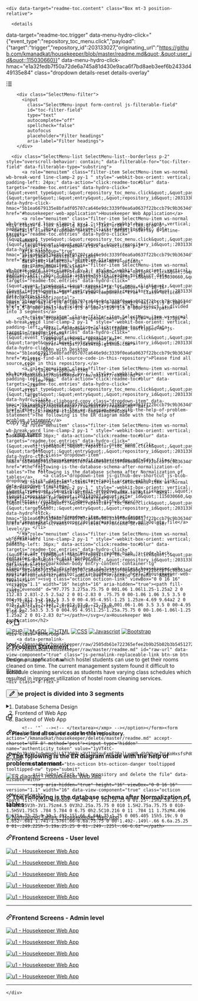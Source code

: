 <readme-toc>

    <div data-target="readme-toc.content" class="Box mt-3 position-relative">
      
  <div
    class="Box-header js-blob-header blob-header js-sticky js-position-sticky top-0 p-2 d-flex flex-shrink-0 flex-md-row flex-items-center"
    style="position: sticky; z-index: 1;"
  >

      <details
  data-target="readme-toc.trigger"
  data-menu-hydro-click="{&quot;event_type&quot;:&quot;repository_toc_menu.click&quot;,&quot;payload&quot;:{&quot;target&quot;:&quot;trigger&quot;,&quot;repository_id&quot;:203133027,&quot;originating_url&quot;:&quot;https://github.com/kmanadkat/housekeeper/blob/master/readme.md&quot;,&quot;user_id&quot;:115030660}}"
  data-menu-hydro-click-hmac="e1a32fedb7f50a72de6a745a81d430e9aca6f7bd8aeb3eef6b2433d449135e84"
  class="dropdown details-reset details-overlay"
>
  <summary
    class="btn btn-octicon m-0 mr-2 p-2"
    aria-haspopup="true"
    aria-label="Table of Contents">
    <svg aria-hidden="true" height="16" viewBox="0 0 16 16" version="1.1" width="16" data-view-component="true" class="octicon octicon-list-unordered">
    <path fill-rule="evenodd" d="M2 4a1 1 0 100-2 1 1 0 000 2zm3.75-1.5a.75.75 0 000 1.5h8.5a.75.75 0 000-1.5h-8.5zm0 5a.75.75 0 000 1.5h8.5a.75.75 0 000-1.5h-8.5zm0 5a.75.75 0 000 1.5h8.5a.75.75 0 000-1.5h-8.5zM3 8a1 1 0 11-2 0 1 1 0 012 0zm-1 6a1 1 0 100-2 1 1 0 000 2z"></path>
</svg>
  </summary>


  <details-menu class="SelectMenu" role="menu">
    <div class="SelectMenu-modal rounded-3 mt-1" style="max-height:340px;">

        <div class="SelectMenu-filter">
          <input
            class="SelectMenu-input form-control js-filterable-field"
            id="toc-filter-field"
            type="text"
            autocomplete="off"
            spellcheck="false"
            autofocus
            placeholder="Filter headings"
            aria-label="Filter headings">
        </div>

      <div class="SelectMenu-list SelectMenu-list--borderless p-2" style="overscroll-behavior: contain;" data-filterable-for="toc-filter-field" data-filterable-type="substring">
          <a role="menuitem" class="filter-item SelectMenu-item ws-normal wb-break-word line-clamp-2 py-1 " style="-webkit-box-orient: vertical; padding-left: 24px;" data-action="click:readme-toc#blur" data-targets="readme-toc.entries" data-hydro-click="{&quot;event_type&quot;:&quot;repository_toc_menu.click&quot;,&quot;payload&quot;:{&quot;target&quot;:&quot;entry&quot;,&quot;repository_id&quot;:203133027,&quot;originating_url&quot;:&quot;https://github.com/kmanadkat/housekeeper/blob/master/readme.md&quot;,&quot;user_id&quot;:115030660}}" data-hydro-click-hmac="5b1ea6679135e8bfadf05707ca646e9dc3339f0ea6a0637f22bccb79c9b3634d" href="#housekeeper-web-application">Housekeeper Web Application</a>
          <a role="menuitem" class="filter-item SelectMenu-item ws-normal wb-break-word line-clamp-2 py-1 " style="-webkit-box-orient: vertical; padding-left: 36px;" data-action="click:readme-toc#blur" data-targets="readme-toc.entries" data-hydro-click="{&quot;event_type&quot;:&quot;repository_toc_menu.click&quot;,&quot;payload&quot;:{&quot;target&quot;:&quot;entry&quot;,&quot;repository_id&quot;:203133027,&quot;originating_url&quot;:&quot;https://github.com/kmanadkat/housekeeper/blob/master/readme.md&quot;,&quot;user_id&quot;:115030660}}" data-hydro-click-hmac="5b1ea6679135e8bfadf05707ca646e9dc3339f0ea6a0637f22bccb79c9b3634d" href="#problem-statement-">Problem Statement :</a>
          <a role="menuitem" class="filter-item SelectMenu-item ws-normal wb-break-word line-clamp-2 py-1 " style="-webkit-box-orient: vertical; padding-left: 36px;" data-action="click:readme-toc#blur" data-targets="readme-toc.entries" data-hydro-click="{&quot;event_type&quot;:&quot;repository_toc_menu.click&quot;,&quot;payload&quot;:{&quot;target&quot;:&quot;entry&quot;,&quot;repository_id&quot;:203133027,&quot;originating_url&quot;:&quot;https://github.com/kmanadkat/housekeeper/blob/master/readme.md&quot;,&quot;user_id&quot;:115030660}}" data-hydro-click-hmac="5b1ea6679135e8bfadf05707ca646e9dc3339f0ea6a0637f22bccb79c9b3634d" href="#the-project-is-divided-into-3-segments">The project is divided into 3 segments</a>
          <a role="menuitem" class="filter-item SelectMenu-item ws-normal wb-break-word line-clamp-2 py-1 " style="-webkit-box-orient: vertical; padding-left: 48px;" data-action="click:readme-toc#blur" data-targets="readme-toc.entries" data-hydro-click="{&quot;event_type&quot;:&quot;repository_toc_menu.click&quot;,&quot;payload&quot;:{&quot;target&quot;:&quot;entry&quot;,&quot;repository_id&quot;:203133027,&quot;originating_url&quot;:&quot;https://github.com/kmanadkat/housekeeper/blob/master/readme.md&quot;,&quot;user_id&quot;:115030660}}" data-hydro-click-hmac="5b1ea6679135e8bfadf05707ca646e9dc3339f0ea6a0637f22bccb79c9b3634d" href="#please-find-all-source-code-in-this-repository">Please find all source code in this repository.</a>
          <a role="menuitem" class="filter-item SelectMenu-item ws-normal wb-break-word line-clamp-2 py-1 " style="-webkit-box-orient: vertical; padding-left: 36px;" data-action="click:readme-toc#blur" data-targets="readme-toc.entries" data-hydro-click="{&quot;event_type&quot;:&quot;repository_toc_menu.click&quot;,&quot;payload&quot;:{&quot;target&quot;:&quot;entry&quot;,&quot;repository_id&quot;:203133027,&quot;originating_url&quot;:&quot;https://github.com/kmanadkat/housekeeper/blob/master/readme.md&quot;,&quot;user_id&quot;:115030660}}" data-hydro-click-hmac="5b1ea6679135e8bfadf05707ca646e9dc3339f0ea6a0637f22bccb79c9b3634d" href="#the-following-is-the-er-diagram-made-with-the-help-of-problem-statement">The following is the ER diagram made with the help of problem statement</a>
          <a role="menuitem" class="filter-item SelectMenu-item ws-normal wb-break-word line-clamp-2 py-1 " style="-webkit-box-orient: vertical; padding-left: 36px;" data-action="click:readme-toc#blur" data-targets="readme-toc.entries" data-hydro-click="{&quot;event_type&quot;:&quot;repository_toc_menu.click&quot;,&quot;payload&quot;:{&quot;target&quot;:&quot;entry&quot;,&quot;repository_id&quot;:203133027,&quot;originating_url&quot;:&quot;https://github.com/kmanadkat/housekeeper/blob/master/readme.md&quot;,&quot;user_id&quot;:115030660}}" data-hydro-click-hmac="5b1ea6679135e8bfadf05707ca646e9dc3339f0ea6a0637f22bccb79c9b3634d" href="#the-following-is-the-database-schema-after-normalization-of-tables">The Following is the database schema after Normalization of tables</a>
          <a role="menuitem" class="filter-item SelectMenu-item ws-normal wb-break-word line-clamp-2 py-1 " style="-webkit-box-orient: vertical; padding-left: 36px;" data-action="click:readme-toc#blur" data-targets="readme-toc.entries" data-hydro-click="{&quot;event_type&quot;:&quot;repository_toc_menu.click&quot;,&quot;payload&quot;:{&quot;target&quot;:&quot;entry&quot;,&quot;repository_id&quot;:203133027,&quot;originating_url&quot;:&quot;https://github.com/kmanadkat/housekeeper/blob/master/readme.md&quot;,&quot;user_id&quot;:115030660}}" data-hydro-click-hmac="5b1ea6679135e8bfadf05707ca646e9dc3339f0ea6a0637f22bccb79c9b3634d" href="#frontend-screens---user-level">Frontend Screens - User level</a>
          <a role="menuitem" class="filter-item SelectMenu-item ws-normal wb-break-word line-clamp-2 py-1 " style="-webkit-box-orient: vertical; padding-left: 36px;" data-action="click:readme-toc#blur" data-targets="readme-toc.entries" data-hydro-click="{&quot;event_type&quot;:&quot;repository_toc_menu.click&quot;,&quot;payload&quot;:{&quot;target&quot;:&quot;entry&quot;,&quot;repository_id&quot;:203133027,&quot;originating_url&quot;:&quot;https://github.com/kmanadkat/housekeeper/blob/master/readme.md&quot;,&quot;user_id&quot;:115030660}}" data-hydro-click-hmac="5b1ea6679135e8bfadf05707ca646e9dc3339f0ea6a0637f22bccb79c9b3634d" href="#frontend-screens---admin-level">Frontend Screens - Admin level</a>
      </div>
    </div>
  </details-menu>
</details>


  <div class="text-mono f6 flex-auto pr-3 flex-order-2 flex-md-order-1">

      57 lines (35 sloc)
      <span class="file-info-divider"></span>
    1.68 KB
  </div>

  <div class="d-flex py-1 py-md-0 flex-auto flex-order-1 flex-md-order-2 flex-sm-grow-0 flex-justify-between hide-sm hide-md">
        <div class="BtnGroup">
      <a href="/kmanadkat/housekeeper/blob/master/readme.md?plain=1" data-permalink-href="/kmanadkat/housekeeper/blob/2505db61e722365efee2b9b25b02b3b54512727e/readme.md?plain=1" aria-label="Display the source blob" data-view-component="true" class="source tooltipped tooltipped tooltipped-n  js-permalink-replaceable-link btn-sm btn BtnGroup-item">    <svg aria-hidden="true" height="16" viewBox="0 0 16 16" version="1.1" width="16" data-view-component="true" class="octicon octicon-code">
    <path fill-rule="evenodd" d="M4.72 3.22a.75.75 0 011.06 1.06L2.06 8l3.72 3.72a.75.75 0 11-1.06 1.06L.47 8.53a.75.75 0 010-1.06l4.25-4.25zm6.56 0a.75.75 0 10-1.06 1.06L13.94 8l-3.72 3.72a.75.75 0 101.06 1.06l4.25-4.25a.75.75 0 000-1.06l-4.25-4.25z"></path>
</svg>
</a>      <a href="/kmanadkat/housekeeper/blob/master/readme.md" data-permalink-href="/kmanadkat/housekeeper/blob/2505db61e722365efee2b9b25b02b3b54512727e/readme.md" aria-label="Display the rendered blob" data-view-component="true" class="rendered tooltipped tooltipped tooltipped-n selected js-permalink-replaceable-link btn-sm btn BtnGroup-item">    <svg aria-hidden="true" height="16" viewBox="0 0 16 16" version="1.1" width="16" data-view-component="true" class="octicon octicon-file">
    <path fill-rule="evenodd" d="M3.75 1.5a.25.25 0 00-.25.25v12.5c0 .138.112.25.25.25h9.5a.25.25 0 00.25-.25V6h-2.75A1.75 1.75 0 019 4.25V1.5H3.75zm6.75.062V4.25c0 .138.112.25.25.25h2.688a.252.252 0 00-.011-.013l-2.914-2.914a.272.272 0 00-.013-.011zM2 1.75C2 .784 2.784 0 3.75 0h6.586c.464 0 .909.184 1.237.513l2.914 2.914c.329.328.513.773.513 1.237v9.586A1.75 1.75 0 0113.25 16h-9.5A1.75 1.75 0 012 14.25V1.75z"></path>
</svg>
</a>  </div>


    <div class="BtnGroup">
        <a data-permalink-href="/kmanadkat/housekeeper/raw/2505db61e722365efee2b9b25b02b3b54512727e/readme.md" href="/kmanadkat/housekeeper/raw/master/readme.md" id="raw-url" data-view-component="true" class="js-permalink-replaceable-link btn-sm btn BtnGroup-item">    Raw
</a>          <a data-permalink-href="/kmanadkat/housekeeper/blame/2505db61e722365efee2b9b25b02b3b54512727e/readme.md" href="/kmanadkat/housekeeper/blame/master/readme.md" data-hotkey="b" data-view-component="true" class="js-update-url-with-hash js-permalink-replaceable-link btn-sm btn BtnGroup-item">    Blame
</a>    </div>

    <div class="d-flex">
        
<div class="ml-1" data-test-selector="edit-dropdown-menu-component">
  <form class="BtnGroup-parent js-update-url-with-hash " data-turbo="false" action="/kmanadkat/housekeeper/edit/master/readme.md" accept-charset="UTF-8" method="post"><input type="hidden" name="authenticity_token" value="uQItfzT6jaEm2Osm47DmHBKyPLx-7xavIqDoqJIUV7xbM_k71IlKKp-FCk0OSfS7MjtPQInOtBcXGzEa7YzmJQ" autocomplete="off" />
      <button title="Fork this repository and edit the file" data-hotkey="e" data-disable-with="" data-test-selector="edit-icon-button" type="submit" data-view-component="true" class="btn-sm BtnGroup-item btn">    <svg aria-hidden="true" height="16" viewBox="0 0 16 16" version="1.1" width="16" data-view-component="true" class="octicon octicon-pencil">
    <path fill-rule="evenodd" d="M11.013 1.427a1.75 1.75 0 012.474 0l1.086 1.086a1.75 1.75 0 010 2.474l-8.61 8.61c-.21.21-.47.364-.756.445l-3.251.93a.75.75 0 01-.927-.928l.929-3.25a1.75 1.75 0 01.445-.758l8.61-8.61zm1.414 1.06a.25.25 0 00-.354 0L10.811 3.75l1.439 1.44 1.263-1.263a.25.25 0 000-.354l-1.086-1.086zM11.189 6.25L9.75 4.81l-6.286 6.287a.25.25 0 00-.064.108l-.558 1.953 1.953-.558a.249.249 0 00.108-.064l6.286-6.286z"></path>
</svg>
</button></form>
  <details class="details-reset details-overlay select-menu BtnGroup-parent d-inline-block position-relative">
      <summary data-disable-invalid="" data-disable-with="" data-dropdown-tracking="{&quot;type&quot;:&quot;blob_edit_dropdown.more_options_click&quot;,&quot;context&quot;:{&quot;repository_id&quot;:203133027,&quot;actor_id&quot;:115030660,&quot;github_dev_enabled&quot;:true,&quot;edit_enabled&quot;:true,&quot;small_screen&quot;:false}}" aria-label="Select additional options" data-view-component="true" class="js-blob-dropdown-click select-menu-button btn-sm btn BtnGroup-item float-none px-2">
</summary>    <div class="SelectMenu right-0">
      <div class="SelectMenu-modal width-full">
        <div class="SelectMenu-list SelectMenu-list--borderless py-2">
          <form class="SelectMenu-item js-update-url-with-hash " data-turbo="false" action="/kmanadkat/housekeeper/edit/master/readme.md" accept-charset="UTF-8" method="post"><input type="hidden" name="authenticity_token" value="DVHpOw6TGaBojQRs9H9j8verDuM0u_V7C7WW963F9_rvYD1_7uDeK9HQ5QcZhnFV1yJ9H8OaV8M-Dk9F0l1GYw" autocomplete="off" />
              <button title="Fork this repository and edit the file" data-test-selector="edit-text-button" type="submit" data-view-component="true" class="btn-invisible btn width-full d-flex flex-justify-between color-fg-default text-normal p-0">    <div class="mr-5">Edit this file</div>
              <div class="color-fg-muted">E</div>
</button></form>
            <a aria-label="Open this file in github.dev" data-test-selector="github-dev-link" data-dropdown-tracking="{&quot;type&quot;:&quot;blob_edit_dropdown.dev_link_click&quot;,&quot;context&quot;:{&quot;repository_id&quot;:203133027,&quot;actor_id&quot;:115030660,&quot;edit_enabled&quot;:true,&quot;small_screen&quot;:false}}" href="https://github.dev/" data-view-component="true" class="SelectMenu-item js-github-dev-shortcut js-blob-dropdown-click width-full d-flex flex-justify-between color-fg-default f5 text-normal">
              <div class="mr-5 no-wrap">Open in github.dev</div>
              <div class="color-fg-muted">.</div>
</a>
            <a data-platforms="windows,mac" data-test-selector="github-desktop-link" aria-label="Open this file in GitHub Desktop" href="https://desktop.github.com" data-view-component="true" class="SelectMenu-item no-wrap js-remove-unless-platform width-full text-normal color-fg-default f5">
              Open in GitHub Desktop
</a>        </div>
      </div>
    </div>
  </details>
</div>


        
<div data-test-selector="remote-clipboard-copy">
  <remote-clipboard-copy class="d-inline-block btn-octicon" style="height: 26px" data-src="/kmanadkat/housekeeper/raw/2505db61e722365efee2b9b25b02b3b54512727e/readme.md" data-action="click:remote-clipboard-copy#remoteCopy">
  

  <span data-target="remote-clipboard-copy.idle">      <span class="tooltipped tooltipped-nw cursor-pointer" data-hydro-click="{&quot;event_type&quot;:&quot;repository.click&quot;,&quot;payload&quot;:{&quot;target&quot;:&quot;COPY_RAW_CONTENTS_BUTTON&quot;,&quot;repository_id&quot;:203133027,&quot;originating_url&quot;:&quot;https://github.com/kmanadkat/housekeeper/blob/master/readme.md&quot;,&quot;user_id&quot;:115030660}}" data-hydro-click-hmac="77168e0cba16d18c0aae83b458ddb018c2dd1048ab52c8a67548f163f714cfc0" aria-label="Copy raw contents">
        <svg aria-hidden="true" height="16" viewBox="0 0 16 16" version="1.1" width="16" data-view-component="true" class="octicon octicon-copy">
    <path fill-rule="evenodd" d="M0 6.75C0 5.784.784 5 1.75 5h1.5a.75.75 0 010 1.5h-1.5a.25.25 0 00-.25.25v7.5c0 .138.112.25.25.25h7.5a.25.25 0 00.25-.25v-1.5a.75.75 0 011.5 0v1.5A1.75 1.75 0 019.25 16h-7.5A1.75 1.75 0 010 14.25v-7.5z"></path><path fill-rule="evenodd" d="M5 1.75C5 .784 5.784 0 6.75 0h7.5C15.216 0 16 .784 16 1.75v7.5A1.75 1.75 0 0114.25 11h-7.5A1.75 1.75 0 015 9.25v-7.5zm1.75-.25a.25.25 0 00-.25.25v7.5c0 .138.112.25.25.25h7.5a.25.25 0 00.25-.25v-7.5a.25.25 0 00-.25-.25h-7.5z"></path>
</svg>
</span></span>
  <span data-target="remote-clipboard-copy.fetching" hidden="hidden">      <svg style="box-sizing: content-box; color: var(--color-icon-primary);" width="16" height="16" viewBox="0 0 16 16" fill="none" data-view-component="true" class="anim-rotate">
  <circle cx="8" cy="8" r="7" stroke="currentColor" stroke-opacity="0.25" stroke-width="2" vector-effect="non-scaling-stroke" />
  <path d="M15 8a7.002 7.002 0 00-7-7" stroke="currentColor" stroke-width="2" stroke-linecap="round" vector-effect="non-scaling-stroke" />
</svg>
</span>
  <span data-target="remote-clipboard-copy.success" hidden="hidden">      <span class="tooltipped tooltipped-nw" aria-label="Copied!">
        <svg aria-hidden="true" height="16" viewBox="0 0 16 16" version="1.1" width="16" data-view-component="true" class="octicon octicon-check color-fg-success">
    <path fill-rule="evenodd" d="M13.78 4.22a.75.75 0 010 1.06l-7.25 7.25a.75.75 0 01-1.06 0L2.22 9.28a.75.75 0 011.06-1.06L6 10.94l6.72-6.72a.75.75 0 011.06 0z"></path>
</svg>
      </span>
</span>
  <span data-target="remote-clipboard-copy.error" hidden="hidden">      <span class="tooltipped tooltipped-nw" aria-label="Something went wrong. Try again.">
        <svg aria-hidden="true" height="16" viewBox="0 0 16 16" version="1.1" width="16" data-view-component="true" class="octicon octicon-alert color-fg-attention">
    <path fill-rule="evenodd" d="M8.22 1.754a.25.25 0 00-.44 0L1.698 13.132a.25.25 0 00.22.368h12.164a.25.25 0 00.22-.368L8.22 1.754zm-1.763-.707c.659-1.234 2.427-1.234 3.086 0l6.082 11.378A1.75 1.75 0 0114.082 15H1.918a1.75 1.75 0 01-1.543-2.575L6.457 1.047zM9 11a1 1 0 11-2 0 1 1 0 012 0zm-.25-5.25a.75.75 0 00-1.5 0v2.5a.75.75 0 001.5 0v-2.5z"></path>
</svg>
      </span>
</span>
</remote-clipboard-copy></div>


          <!-- '"` --><!-- </textarea></xmp> --></option></form><form class="inline-form" data-turbo="false" action="/kmanadkat/housekeeper/delete/master/readme.md" accept-charset="UTF-8" method="post"><input type="hidden" name="authenticity_token" value="1yVT4tC-yLysOgJDaVn7u4wHqeOiL5T3O97Lx2VI1HIguFxmE28alLvgVB_4hOVhoxZpLKoHxsfsPdG-NrvoQA" />
            <button class="btn-octicon btn-octicon-danger tooltipped tooltipped-nw" type="submit"
              aria-label="Fork this repository and delete the file" data-disable-with>
              <svg aria-hidden="true" height="16" viewBox="0 0 16 16" version="1.1" width="16" data-view-component="true" class="octicon octicon-trash">
    <path fill-rule="evenodd" d="M6.5 1.75a.25.25 0 01.25-.25h2.5a.25.25 0 01.25.25V3h-3V1.75zm4.5 0V3h2.25a.75.75 0 010 1.5H2.75a.75.75 0 010-1.5H5V1.75C5 .784 5.784 0 6.75 0h2.5C10.216 0 11 .784 11 1.75zM4.496 6.675a.75.75 0 10-1.492.15l.66 6.6A1.75 1.75 0 005.405 15h5.19c.9 0 1.652-.681 1.741-1.576l.66-6.6a.75.75 0 00-1.492-.149l-.66 6.6a.25.25 0 01-.249.225h-5.19a.25.25 0 01-.249-.225l-.66-6.6z"></path>
</svg>
            </button>
</form>    </div>
  </div>

    <div class="d-flex hide-lg hide-xl flex-order-2 flex-grow-0">
      <details class="dropdown details-reset details-overlay d-inline-block">
        <summary
          class="js-blob-dropdown-click btn-octicon p-2"
          aria-haspopup="true"
          aria-label="possible actions"
          data-test-selector="small-screen-more-options"
          data-dropdown-tracking="{&quot;type&quot;:&quot;blob_edit_dropdown.more_options_click&quot;,&quot;context&quot;:{&quot;repository_id&quot;:203133027,&quot;actor_id&quot;:115030660,&quot;github_dev_enabled&quot;:true,&quot;edit_enabled&quot;:true,&quot;small_screen&quot;:true}}"
        >
          <svg aria-hidden="true" height="16" viewBox="0 0 16 16" version="1.1" width="16" data-view-component="true" class="octicon octicon-kebab-horizontal">
    <path d="M8 9a1.5 1.5 0 100-3 1.5 1.5 0 000 3zM1.5 9a1.5 1.5 0 100-3 1.5 1.5 0 000 3zm13 0a1.5 1.5 0 100-3 1.5 1.5 0 000 3z"></path>
</svg>
        </summary>

        <ul class="dropdown-menu dropdown-menu-sw" style="width: 175px">
            <li>
                <a class="dropdown-item tooltipped tooltipped-nw js-remove-unless-platform"
                   data-platforms="windows,mac"
                   href="https://desktop.github.com">
                  Open with Desktop
                </a>
            </li>
          <li>
            <a class="dropdown-item" href="/kmanadkat/housekeeper/raw/master/readme.md">
              View raw
            </a>
          </li>
            <li>
              <remote-clipboard-copy class="dropdown-item" data-src="/kmanadkat/housekeeper/raw/master/readme.md" data-action="click:remote-clipboard-copy#remoteCopy">
  

  <span data-target="remote-clipboard-copy.idle">                  <span class="cursor-pointer" data-hydro-click="{&quot;event_type&quot;:&quot;repository.click&quot;,&quot;payload&quot;:{&quot;target&quot;:&quot;COPY_RAW_CONTENTS_BUTTON&quot;,&quot;repository_id&quot;:203133027,&quot;originating_url&quot;:&quot;https://github.com/kmanadkat/housekeeper/blob/master/readme.md&quot;,&quot;user_id&quot;:115030660}}" data-hydro-click-hmac="77168e0cba16d18c0aae83b458ddb018c2dd1048ab52c8a67548f163f714cfc0">
                    Copy raw contents
</span></span>
  <span data-target="remote-clipboard-copy.fetching" hidden="hidden">                  Copy raw contents
                  <span class="d-inline-block position-relative" style="top: 3px">
                    <svg aria-label="fetching contents…" style="box-sizing: content-box; color: var(--color-icon-primary);" width="16" height="16" viewBox="0 0 16 16" fill="none" data-view-component="true" class="anim-rotate">
  <circle cx="8" cy="8" r="7" stroke="currentColor" stroke-opacity="0.25" stroke-width="2" vector-effect="non-scaling-stroke" />
  <path d="M15 8a7.002 7.002 0 00-7-7" stroke="currentColor" stroke-width="2" stroke-linecap="round" vector-effect="non-scaling-stroke" />
</svg>
                  </span>
</span>
  <span data-target="remote-clipboard-copy.success" hidden="hidden">                  Copy raw contents
                  <svg aria-label="Copied!" role="img" height="16" viewBox="0 0 16 16" version="1.1" width="16" data-view-component="true" class="octicon octicon-check color-fg-success">
    <path fill-rule="evenodd" d="M13.78 4.22a.75.75 0 010 1.06l-7.25 7.25a.75.75 0 01-1.06 0L2.22 9.28a.75.75 0 011.06-1.06L6 10.94l6.72-6.72a.75.75 0 011.06 0z"></path>
</svg>
</span>
  <span data-target="remote-clipboard-copy.error" hidden="hidden">                  Copy raw contents
                  <svg aria-label="Something went wrong. Try again." role="img" height="16" viewBox="0 0 16 16" version="1.1" width="16" data-view-component="true" class="octicon octicon-alert color-fg-attention">
    <path fill-rule="evenodd" d="M8.22 1.754a.25.25 0 00-.44 0L1.698 13.132a.25.25 0 00.22.368h12.164a.25.25 0 00.22-.368L8.22 1.754zm-1.763-.707c.659-1.234 2.427-1.234 3.086 0l6.082 11.378A1.75 1.75 0 0114.082 15H1.918a1.75 1.75 0 01-1.543-2.575L6.457 1.047zM9 11a1 1 0 11-2 0 1 1 0 012 0zm-.25-5.25a.75.75 0 00-1.5 0v2.5a.75.75 0 001.5 0v-2.5z"></path>
</svg>
</span>
</remote-clipboard-copy>            </li>
            <li>
              <a class="dropdown-item" href="/kmanadkat/housekeeper/blame/master/readme.md">
                View blame
              </a>
            </li>

              <li class="dropdown-divider" role="none"></li>
              <li>
                <a class="dropdown-item" href="/kmanadkat/housekeeper/edit/master/readme.md">Edit file</a>
              </li>
                <li>
                  <a class="dropdown-item js-github-dev-shortcut js-blob-dropdown-click" data-test-selector="small-screen-github-dev-link" data-dropdown-tracking="{&quot;type&quot;:&quot;blob_edit_dropdown.dev_link_click&quot;,&quot;context&quot;:{&quot;repository_id&quot;:203133027,&quot;actor_id&quot;:115030660,&quot;edit_enabled&quot;:true,&quot;small_screen&quot;:true}}" href="https://github.dev/">Open with github.dev</a>
                </li>
              <li>
                <a class="dropdown-item menu-item-danger" href="/kmanadkat/housekeeper/delete/master/readme.md">Delete file</a>
              </li>
        </ul>
      </details>
    </div>
</div>


        <div id="readme" class="Box-body readme blob js-code-block-container p-5 p-xl-6 gist-border-0">
    <article class="markdown-body entry-content container-lg" itemprop="text"><h2 dir="auto"><a id="user-content-housekeeper-web-application" class="anchor" aria-hidden="true" href="#housekeeper-web-application"><svg class="octicon octicon-link" viewBox="0 0 16 16" version="1.1" width="16" height="16" aria-hidden="true"><path fill-rule="evenodd" d="M7.775 3.275a.75.75 0 001.06 1.06l1.25-1.25a2 2 0 112.83 2.83l-2.5 2.5a2 2 0 01-2.83 0 .75.75 0 00-1.06 1.06 3.5 3.5 0 004.95 0l2.5-2.5a3.5 3.5 0 00-4.95-4.95l-1.25 1.25zm-4.69 9.64a2 2 0 010-2.83l2.5-2.5a2 2 0 012.83 0 .75.75 0 001.06-1.06 3.5 3.5 0 00-4.95 0l-2.5 2.5a3.5 3.5 0 004.95 4.95l1.25-1.25a.75.75 0 00-1.06-1.06l-1.25 1.25a2 2 0 01-2.83 0z"></path></svg></a>Housekeeper Web Application</h2>
<p dir="auto"><a href="#"><img src="https://camo.githubusercontent.com/70acbe8bb18e3a8367cbddace4b90a90353a98226847ebf5bd3f20e30006b767/68747470733a2f2f696d672e736869656c64732e696f2f62616467652f5048502d372e312d626c75652e737667" alt="PHP" data-canonical-src="https://img.shields.io/badge/PHP-7.1-blue.svg" style="max-width: 100%;"></a>
<a href="#"><img src="https://camo.githubusercontent.com/be5a0617158f632a237c7871231c13b01b86c7718d8ad5f4833c56c6ebfe5636/68747470733a2f2f696d672e736869656c64732e696f2f62616467652f4d7953514c2d352e372d626c75652e737667" alt="MySQL" data-canonical-src="https://img.shields.io/badge/MySQL-5.7-blue.svg" style="max-width: 100%;"></a>
<a href="#"><img src="https://camo.githubusercontent.com/51787539d7dac48abf9d3f1914e1a0fe440680c4b847e9511abbc55f222660f9/68747470733a2f2f696d672e736869656c64732e696f2f62616467652f48544d4c2d352d6f72616e67652e737667" alt="HTML" data-canonical-src="https://img.shields.io/badge/HTML-5-orange.svg" style="max-width: 100%;"></a>
<a href="#"><img src="https://camo.githubusercontent.com/6b83aac69bdd60a6ee9c68e58f61b56bcb24ecf1ebf7f0510939b51856cef048/68747470733a2f2f696d672e736869656c64732e696f2f62616467652f4353532d332d626c75652e737667" alt="CSS" data-canonical-src="https://img.shields.io/badge/CSS-3-blue.svg" style="max-width: 100%;"></a>
<a href="#"><img src="https://camo.githubusercontent.com/9b3731fa04ecee5cddab4e6b1737577b77c937ff5a3eecf06508c7e9594c12e5/68747470733a2f2f696d672e736869656c64732e696f2f62616467652f4a6176617363726970742d4553362d79656c6c6f772e737667" alt="Javascript" data-canonical-src="https://img.shields.io/badge/Javascript-ES6-yellow.svg" style="max-width: 100%;"></a>
<a href="#"><img src="https://camo.githubusercontent.com/df406166f9a5c1ebf04a48847504ae967dc960815222fd2cbf6955d9b2541891/68747470733a2f2f696d672e736869656c64732e696f2f62616467652f426f6f7473747261702d342e332d626c756576696f6c65742e737667" alt="Bootstrap" data-canonical-src="https://img.shields.io/badge/Bootstrap-4.3-blueviolet.svg" style="max-width: 100%;"></a></p>
<h3 dir="auto"><a id="user-content-problem-statement-" class="anchor" aria-hidden="true" href="#problem-statement-"><svg class="octicon octicon-link" viewBox="0 0 16 16" version="1.1" width="16" height="16" aria-hidden="true"><path fill-rule="evenodd" d="M7.775 3.275a.75.75 0 001.06 1.06l1.25-1.25a2 2 0 112.83 2.83l-2.5 2.5a2 2 0 01-2.83 0 .75.75 0 00-1.06 1.06 3.5 3.5 0 004.95 0l2.5-2.5a3.5 3.5 0 00-4.95-4.95l-1.25 1.25zm-4.69 9.64a2 2 0 010-2.83l2.5-2.5a2 2 0 012.83 0 .75.75 0 001.06-1.06 3.5 3.5 0 00-4.95 0l-2.5 2.5a3.5 3.5 0 004.95 4.95l1.25-1.25a.75.75 0 00-1.06-1.06l-1.25 1.25a2 2 0 01-2.83 0z"></path></svg></a>Problem Statement :</h3>
<p dir="auto">Design an application which hostel students can use to get their rooms cleaned on time. The current management system found it difficult to schedule cleaning services as students have varying class schedules which resulted in improper utilization of hostel room cleaning services.</p>
<h3 dir="auto"><a id="user-content-the-project-is-divided-into-3-segments" class="anchor" aria-hidden="true" href="#the-project-is-divided-into-3-segments"><svg class="octicon octicon-link" viewBox="0 0 16 16" version="1.1" width="16" height="16" aria-hidden="true"><path fill-rule="evenodd" d="M7.775 3.275a.75.75 0 001.06 1.06l1.25-1.25a2 2 0 112.83 2.83l-2.5 2.5a2 2 0 01-2.83 0 .75.75 0 00-1.06 1.06 3.5 3.5 0 004.95 0l2.5-2.5a3.5 3.5 0 00-4.95-4.95l-1.25 1.25zm-4.69 9.64a2 2 0 010-2.83l2.5-2.5a2 2 0 012.83 0 .75.75 0 001.06-1.06 3.5 3.5 0 00-4.95 0l-2.5 2.5a3.5 3.5 0 004.95 4.95l1.25-1.25a.75.75 0 00-1.06-1.06l-1.25 1.25a2 2 0 01-2.83 0z"></path></svg></a>The project is divided into 3 segments</h3>
<ol dir="auto">
<li>Database Schema Design</li>
<li>Frontend of Web App</li>
<li>Backend of Web App</li>
</ol>
<h4 dir="auto"><a id="user-content-please-find-all-source-code-in-this-repository" class="anchor" aria-hidden="true" href="#please-find-all-source-code-in-this-repository"><svg class="octicon octicon-link" viewBox="0 0 16 16" version="1.1" width="16" height="16" aria-hidden="true"><path fill-rule="evenodd" d="M7.775 3.275a.75.75 0 001.06 1.06l1.25-1.25a2 2 0 112.83 2.83l-2.5 2.5a2 2 0 01-2.83 0 .75.75 0 00-1.06 1.06 3.5 3.5 0 004.95 0l2.5-2.5a3.5 3.5 0 00-4.95-4.95l-1.25 1.25zm-4.69 9.64a2 2 0 010-2.83l2.5-2.5a2 2 0 012.83 0 .75.75 0 001.06-1.06 3.5 3.5 0 00-4.95 0l-2.5 2.5a3.5 3.5 0 004.95 4.95l1.25-1.25a.75.75 0 00-1.06-1.06l-1.25 1.25a2 2 0 01-2.83 0z"></path></svg></a>Please find all source code in this repository.</h4>
<hr>
<h3 dir="auto"><a id="user-content-the-following-is-the-er-diagram-made-with-the-help-of-problem-statement" class="anchor" aria-hidden="true" href="#the-following-is-the-er-diagram-made-with-the-help-of-problem-statement"><svg class="octicon octicon-link" viewBox="0 0 16 16" version="1.1" width="16" height="16" aria-hidden="true"><path fill-rule="evenodd" d="M7.775 3.275a.75.75 0 001.06 1.06l1.25-1.25a2 2 0 112.83 2.83l-2.5 2.5a2 2 0 01-2.83 0 .75.75 0 00-1.06 1.06 3.5 3.5 0 004.95 0l2.5-2.5a3.5 3.5 0 00-4.95-4.95l-1.25 1.25zm-4.69 9.64a2 2 0 010-2.83l2.5-2.5a2 2 0 012.83 0 .75.75 0 001.06-1.06 3.5 3.5 0 00-4.95 0l-2.5 2.5a3.5 3.5 0 004.95 4.95l1.25-1.25a.75.75 0 00-1.06-1.06l-1.25 1.25a2 2 0 01-2.83 0z"></path></svg></a>The following is the ER diagram made with the help of problem statement</h3>
<p dir="auto"><a target="_blank" rel="noopener noreferrer" href="/kmanadkat/housekeeper/blob/master/ERDiagram.png"><img src="/kmanadkat/housekeeper/raw/master/ERDiagram.png" alt="ER diagram - Housekeeper Web App" style="max-width: 100%;"></a></p>
<hr>
<h3 dir="auto"><a id="user-content-the-following-is-the-database-schema-after-normalization-of-tables" class="anchor" aria-hidden="true" href="#the-following-is-the-database-schema-after-normalization-of-tables"><svg class="octicon octicon-link" viewBox="0 0 16 16" version="1.1" width="16" height="16" aria-hidden="true"><path fill-rule="evenodd" d="M7.775 3.275a.75.75 0 001.06 1.06l1.25-1.25a2 2 0 112.83 2.83l-2.5 2.5a2 2 0 01-2.83 0 .75.75 0 00-1.06 1.06 3.5 3.5 0 004.95 0l2.5-2.5a3.5 3.5 0 00-4.95-4.95l-1.25 1.25zm-4.69 9.64a2 2 0 010-2.83l2.5-2.5a2 2 0 012.83 0 .75.75 0 001.06-1.06 3.5 3.5 0 00-4.95 0l-2.5 2.5a3.5 3.5 0 004.95 4.95l1.25-1.25a.75.75 0 00-1.06-1.06l-1.25 1.25a2 2 0 01-2.83 0z"></path></svg></a>The Following is the database schema after Normalization of tables</h3>
<p dir="auto"><a target="_blank" rel="noopener noreferrer" href="/kmanadkat/housekeeper/blob/master/normtable.png"><img src="/kmanadkat/housekeeper/raw/master/normtable.png" alt="Normalized Tables - Housekeeper Web App" style="max-width: 100%;"></a></p>
<hr>
<h3 dir="auto"><a id="user-content-frontend-screens---user-level" class="anchor" aria-hidden="true" href="#frontend-screens---user-level"><svg class="octicon octicon-link" viewBox="0 0 16 16" version="1.1" width="16" height="16" aria-hidden="true"><path fill-rule="evenodd" d="M7.775 3.275a.75.75 0 001.06 1.06l1.25-1.25a2 2 0 112.83 2.83l-2.5 2.5a2 2 0 01-2.83 0 .75.75 0 00-1.06 1.06 3.5 3.5 0 004.95 0l2.5-2.5a3.5 3.5 0 00-4.95-4.95l-1.25 1.25zm-4.69 9.64a2 2 0 010-2.83l2.5-2.5a2 2 0 012.83 0 .75.75 0 001.06-1.06 3.5 3.5 0 00-4.95 0l-2.5 2.5a3.5 3.5 0 004.95 4.95l1.25-1.25a.75.75 0 00-1.06-1.06l-1.25 1.25a2 2 0 01-2.83 0z"></path></svg></a>Frontend Screens - User level</h3>
<p dir="auto"><a target="_blank" rel="noopener noreferrer" href="/kmanadkat/housekeeper/blob/master/1.png"><img src="/kmanadkat/housekeeper/raw/master/1.png" alt="u1 - Housekeeper Web App" style="max-width: 100%;"></a></p>
<p dir="auto"><a target="_blank" rel="noopener noreferrer" href="/kmanadkat/housekeeper/blob/master/2.png"><img src="/kmanadkat/housekeeper/raw/master/2.png" alt="u1 - Housekeeper Web App" style="max-width: 100%;"></a></p>
<p dir="auto"><a target="_blank" rel="noopener noreferrer" href="/kmanadkat/housekeeper/blob/master/3.png"><img src="/kmanadkat/housekeeper/raw/master/3.png" alt="u1 - Housekeeper Web App" style="max-width: 100%;"></a></p>
<p dir="auto"><a target="_blank" rel="noopener noreferrer" href="/kmanadkat/housekeeper/blob/master/4.png"><img src="/kmanadkat/housekeeper/raw/master/4.png" alt="u1 - Housekeeper Web App" style="max-width: 100%;"></a></p>
<p dir="auto"><a target="_blank" rel="noopener noreferrer" href="/kmanadkat/housekeeper/blob/master/5.png"><img src="/kmanadkat/housekeeper/raw/master/5.png" alt="u1 - Housekeeper Web App" style="max-width: 100%;"></a></p>
<hr>
<h3 dir="auto"><a id="user-content-frontend-screens---admin-level" class="anchor" aria-hidden="true" href="#frontend-screens---admin-level"><svg class="octicon octicon-link" viewBox="0 0 16 16" version="1.1" width="16" height="16" aria-hidden="true"><path fill-rule="evenodd" d="M7.775 3.275a.75.75 0 001.06 1.06l1.25-1.25a2 2 0 112.83 2.83l-2.5 2.5a2 2 0 01-2.83 0 .75.75 0 00-1.06 1.06 3.5 3.5 0 004.95 0l2.5-2.5a3.5 3.5 0 00-4.95-4.95l-1.25 1.25zm-4.69 9.64a2 2 0 010-2.83l2.5-2.5a2 2 0 012.83 0 .75.75 0 001.06-1.06 3.5 3.5 0 00-4.95 0l-2.5 2.5a3.5 3.5 0 004.95 4.95l1.25-1.25a.75.75 0 00-1.06-1.06l-1.25 1.25a2 2 0 01-2.83 0z"></path></svg></a>Frontend Screens - Admin level</h3>
<p dir="auto"><a target="_blank" rel="noopener noreferrer" href="/kmanadkat/housekeeper/blob/master/6.png"><img src="/kmanadkat/housekeeper/raw/master/6.png" alt="u1 - Housekeeper Web App" style="max-width: 100%;"></a></p>
<p dir="auto"><a target="_blank" rel="noopener noreferrer" href="/kmanadkat/housekeeper/blob/master/7.png"><img src="/kmanadkat/housekeeper/raw/master/7.png" alt="u1 - Housekeeper Web App" style="max-width: 100%;"></a></p>
<p dir="auto"><a target="_blank" rel="noopener noreferrer" href="/kmanadkat/housekeeper/blob/master/8.png"><img src="/kmanadkat/housekeeper/raw/master/8.png" alt="u1 - Housekeeper Web App" style="max-width: 100%;"></a></p>
<p dir="auto"><a target="_blank" rel="noopener noreferrer" href="/kmanadkat/housekeeper/blob/master/9.png"><img src="/kmanadkat/housekeeper/raw/master/9.png" alt="u1 - Housekeeper Web App" style="max-width: 100%;"></a></p>
<p dir="auto"><a target="_blank" rel="noopener noreferrer" href="/kmanadkat/housekeeper/blob/master/10.png"><img src="/kmanadkat/housekeeper/raw/master/10.png" alt="u1 - Housekeeper Web App" style="max-width: 100%;"></a></p>
<hr>
</article>
  </div>

    </div>

  </readme-toc>

